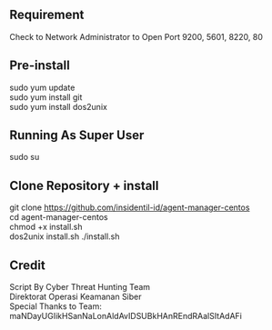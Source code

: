## Requirement
Check to Network Administrator to Open Port 9200, 5601, 8220, 80

## Pre-install
sudo yum update<br>
sudo yum install git<br>
sudo yum install dos2unix

## Running As Super User
sudo su

## Clone Repository + install
git clone https://github.com/insidentil-id/agent-manager-centos<br>
cd agent-manager-centos<br>
chmod +x install.sh<br>
dos2unix install.sh
./install.sh

## Credit
Script By Cyber Threat Hunting Team<br>
Direktorat Operasi Keamanan Siber<br>
Special Thanks to Team: maNDayUGIikHSanNaLonAldAvIDSUBkHAnREndRAalSItAdAFi
